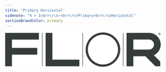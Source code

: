 ```yaml
---
title: 'Primary Horizontal'
sidenote: "4 × 1<br>\r\n—<br>\r\nPrimary<br>\r\nHorizontal"
sectionBrandColor: primary
---
```


![](symbol-primary-horizontal.svg?resize=277)